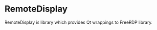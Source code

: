 RemoteDisplay
=============

RemoteDisplay is library which provides Qt wrappings to FreeRDP library.
